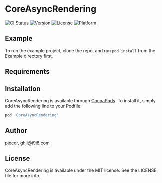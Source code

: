 # CoreAsyncRendering

[![CI Status](https://img.shields.io/travis/pjocer/CoreAsyncRendering.svg?style=flat)](https://travis-ci.org/pjocer/CoreAsyncRendering)
[![Version](https://img.shields.io/cocoapods/v/CoreAsyncRendering.svg?style=flat)](https://cocoapods.org/pods/CoreAsyncRendering)
[![License](https://img.shields.io/cocoapods/l/CoreAsyncRendering.svg?style=flat)](https://cocoapods.org/pods/CoreAsyncRendering)
[![Platform](https://img.shields.io/cocoapods/p/CoreAsyncRendering.svg?style=flat)](https://cocoapods.org/pods/CoreAsyncRendering)

## Example

To run the example project, clone the repo, and run `pod install` from the Example directory first.

## Requirements

## Installation

CoreAsyncRendering is available through [CocoaPods](https://cocoapods.org). To install
it, simply add the following line to your Podfile:

```ruby
pod 'CoreAsyncRendering'
```

## Author

pjocer, ghji@i9i8.com

## License

CoreAsyncRendering is available under the MIT license. See the LICENSE file for more info.
